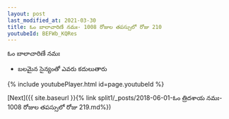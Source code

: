 ```yaml
---
layout: post
last_modified_at: 2021-03-30
title: ఓం బాలాచారిణే నమః- 1008 రోజుల తపస్సులో రోజు 210
youtubeId: BEFWb_KQRes
---
```

 
 
 ఓం బాలాచారిణే నమః  
 
 -  బలమైన సైన్యంతో ఎవరు కదులుతారు 
 
  
 
  
 
 
 
 
 
 


{% include youtubePlayer.html id=page.youtubeId %}
 
[Next]({{ site.baseurl }}{% link  split1/_posts/2018-06-01-ఓం త్రిదశాయ నమః- 1008 రోజుల తపస్సులో రోజు 219.md%})
 
